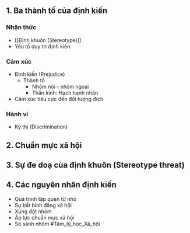 ## 1. Ba thành tố của định kiến
### Nhận thức
+ [[Định khuôn (Stereotype)]]
+ Yếu tố duy trì định kiến
### Cảm xúc
+ Định kiến (Prejudice)
	+ Thành tố
		+ Nhóm nội - nhóm ngoại
		+ Thần kinh: Hạch hạnh nhân
+ Cảm xúc tiêu cực đến đối tượng đích
### Hành vi
+ Kỳ thị (Discrimination)
## 2. Chuẩn mực xã hội
## 3. Sự đe doạ của định khuôn (Stereotype threat)
## 4. Các nguyên nhân định kiến
+ Quá trình tập quen từ nhỏ
+ Sự bất bình đẳng xã hội
+ Xung đột nhóm
+ Áp lực chuẩn mực xã hội
+ So sánh nhóm
#Tâm_lý_học_Xã_hội 